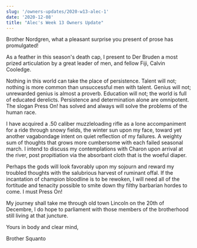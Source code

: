 ```yaml
---
slug: '/owners-updates/2020-w13-alec-1'
date: '2020-12-08'
title: "Alec's Week 13 Owners Update"
---
```


Brother Nordgren, what a pleasant surprise you present of prose has promulgated!

As a feather in this season's death cap, I present to Der Bruden a most prized articulation by a great leader of men, and fellow Fiji, Calvin Cooledge.

Nothing in this world can take the place of persistence. Talent will not; nothing is more common than unsuccessful men with talent. Genius will not; unrewarded genius is almost a proverb. Education will not; the world is full of educated derelicts. Persistence and determination alone are omnipotent. The slogan Press On! has solved and always will solve the problems of the human race.

I have acquired a .50 caliber muzzleloading rifle as a lone accompaniment for a ride through snowy fields, the winter sun upon my face, toward yet another vagabondage intent on quiet reflection of my failures. A weighty sum of thoughts that grows more cumbersome with each failed seasonal march. I intend to discuss my contemplations with Charon upon arrival at the river, post propitiation via the absorbant cloth that is the woeful diaper.

Perhaps the gods will look favorably upon my sojourn and reward my troubled thoughts with the salubrious harvest of ruminant offal. If the incantation of champion bloodline is to be rewoken, I will need all of the fortitude and tenacity possible to smite down thy filthy barbarian hordes to come. I must Press On!

My journey shall take me through old town Lincoln on the 20th of Decembre, I do hope to parliament with those members of the brotherhood still living at that juncture.

Yours in body and clear mind,

Brother Squanto
